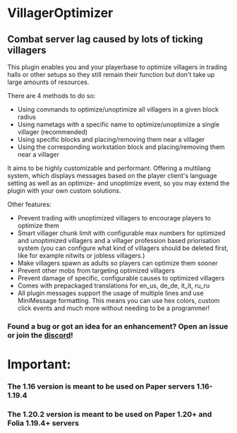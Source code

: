 # VillagerOptimizer
## Combat server lag caused by lots of ticking villagers

This plugin enables you and your playerbase to optimize villagers in trading halls or other setups so they still remain their function but don't take up large amounts of resources.

There are 4 methods to do so:

- Using commands to optimize/unoptimize all villagers in a given block radius
- Using nametags with a specific name to optimize/unoptimize a single villager (recommended)
- Using specific blocks and placing/removing them near a villager
- Using the corresponding workstation block and placing/removing them near a villager

It aims to be highly customizable and performant. Offering a multilang system, which displays messages based on the player client's language setting as well as an optimize- and unoptimize event, so you may extend the plugin with your own custom solutions.

Other features:
- Prevent trading with unoptimized villagers to encourage players to optimize them
- Smart villager chunk limit with configurable max numbers for optimized and unoptimized villagers and a villager profession based priorisation system (you can configure what kind of villagers should be deleted first, like for example nitwits or jobless villagers.)
- Make villagers spawn as adults so players can optimize them sooner
- Prevent other mobs from targeting optimized villagers
- Prevent damage of specific, configurable causes to optimized villagers
- Comes with prepackaged translations for en_us, de_de, it_it, ru_ru
- All plugin messages support the usage of multiple lines and use MiniMessage formatting. This means you can use hex colors, custom click events and much more without needing to be a programmer!


### Found a bug or got an idea for an enhancement? Open an issue or join the [discord](https://discord.com/invite/3UgsYf3qyc)!


# Important:
### The 1.16 version is meant to be used on Paper servers 1.16-1.19.4
### The 1.20.2 version is meant to be used on Paper 1.20+ and Folia 1.19.4+ servers
